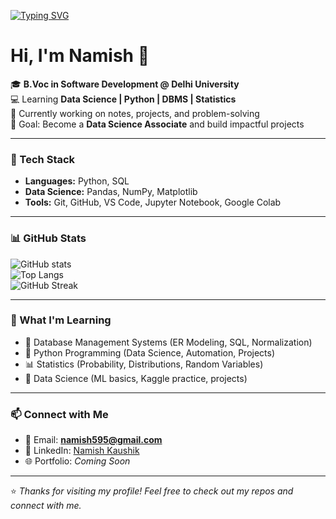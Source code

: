 <!-- Typing Intro -->
[![Typing SVG](https://readme-typing-svg.herokuapp.com?size=30&color=FF5733&center=true&vCenter=true&width=600&lines=Hi+👋,+I'm+Namish;Data+Science+Enthusiast;Python+%7C+DBMS+%7C+Statistics+Learner;Always+Learning+New+Things)](https://git.io/typing-svg)

# Hi, I'm Namish 👋  

🎓 **B.Voc in Software Development @ Delhi University**  
💻 Learning **Data Science | Python | DBMS | Statistics**  
🌱 Currently working on notes, projects, and problem-solving  
🚀 Goal: Become a **Data Science Associate** and build impactful projects  

---

### 🔧 Tech Stack
- **Languages:** Python, SQL  
- **Data Science:** Pandas, NumPy, Matplotlib  
- **Tools:** Git, GitHub, VS Code, Jupyter Notebook, Google Colab  

---

### 📊 GitHub Stats
![GitHub stats](https://github-readme-stats.vercel.app/api?username=Namishkaushik&show_icons=true&theme=radical)  
![Top Langs](https://github-readme-stats.vercel.app/api/top-langs/?username=Namishkaushik&layout=compact&theme=radical)  
![GitHub Streak](https://github-readme-streak-stats.herokuapp.com/?user=Namishkaushik&theme=radical)  

---

### 🌱 What I'm Learning
- 📘 Database Management Systems (ER Modeling, SQL, Normalization)  
- 🐍 Python Programming (Data Science, Automation, Projects)  
- 📊 Statistics (Probability, Distributions, Random Variables)  
- 🤖 Data Science (ML basics, Kaggle practice, projects)    

---

### 📫 Connect with Me
- 📧 Email: **namish595@gmail.com**  
- 💼 LinkedIn: [Namish Kaushik](https://www.linkedin.com/in/namish-kaushik)  
- 🌐 Portfolio: *Coming Soon*  

---

⭐️ *Thanks for visiting my profile! Feel free to check out my repos and connect with me.*  
